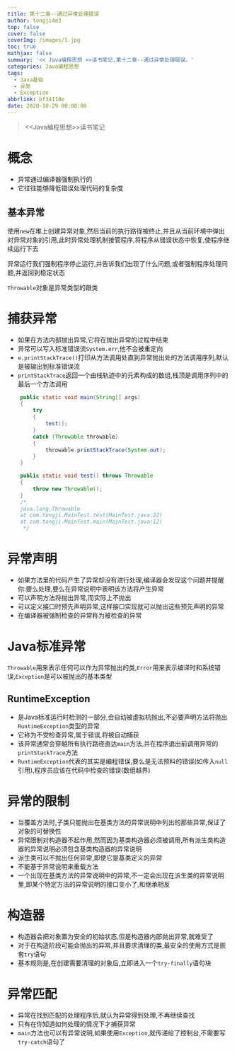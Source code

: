 ```yaml
---
title: 第十二章--通过异常处理错误
author: tongji4m3
top: false
cover: false
coverImg: /images/1.jpg
toc: true
mathjax: false
summary: '<< Java编程思想 >>读书笔记,第十二章--通过异常处理错误。'
categories: Java编程思想
tags:
  - Java基础
  - 异常
  - Exception
abbrlink: bf34118e
date: 2020-10-29 00:00:00
---
```


> <<Java编程思想>>读书笔记

# 概念

+ 异常通过编译器强制执行的
+ 它往往能够降低错误处理代码的复杂度

## 基本异常

使用`new`在堆上创建异常对象,然后当前的执行路径被终止,并且从当前环境中弹出对异常对象的引用,此时异常处理机制接管程序,将程序从错误状态中恢复,使程序继续运行下去

异常运行我们强制程序停止运行,并告诉我们出现了什么问题,或者强制程序处理问题,并返回到稳定状态

`Throwable`对象是异常类型的跟类

# 捕获异常

+ 如果在方法内部抛出异常,它将在抛出异常的过程中结束
+ 异常可以写入标准错误流`System.err`,他不会被重定向
+ `e.printStackTrace()`打印从方法调用处直到异常抛出处的方法调用序列,默认是被输出到标准错误流
+ `printStackTrace`返回一个由栈轨迹中的元素构成的数组,栈顶是调用序列中的最后一个方法调用

```java
    public static void main(String[] args)
    {
        try
        {
            test();
        }
        catch (Throwable throwable)
        {
            throwable.printStackTrace(System.out);
        }
    }

    public static void test() throws Throwable
    {
        throw new Throwable();
    }
    /*
    java.lang.Throwable
	at com.tongji.MainTest.test(MainTest.java:22)
	at com.tongji.MainTest.main(MainTest.java:12)
     */
```

# 异常声明

+ 如果方法里的代码产生了异常却没有进行处理,编译器会发现这个问题并提醒你:要么处理,要么在异常说明中表明该方法将产生异常
+ 可以声明方法将抛出异常,而实际上不抛出
+ 可以定义接口时预先声明异常,这样接口实现就可以抛出这些预先声明的异常
+ 在编译器被强制检查的异常称为被检查的异常

# Java标准异常

`Throwable`用来表示任何可以作为异常抛出的类,`Error`用来表示编译时和系统错误,`Exception`是可以被抛出的基本类型

## RuntimeException

+ 是Java标准运行时检测的一部分,会自动被虚拟机抛出,不必要声明方法将抛出`RuntimeException`类型的异常
+ 它称为不受检查异常,属于错误,将被自动捕获
+ 该异常通常会穿越所有执行路径直达`main`方法,并在程序退出前调用异常的`printStackTrace`方法
+ `RuntimeException`代表的其实是编程错误,要么是无法预料的错误(如传入`null`引用),程序员应该在代码中检查的错误(数组越界)

# 异常的限制

+ 当覆盖方法时,子类只能抛出在基类方法的异常说明中列出的那些异常,保证了对象的可替换性
+ 异常限制对构造器不起作用,然而因为基类构造器必须被调用,所有派生类构造器的异常说明必须包含基类构造器的异常说明
+ 派生类可以不抛出任何异常,即使它是基类定义的异常
+ 不能基于异常说明来重载方法
+ 一个出现在基类方法的异常说明中的异常,不一定会出现在派生类的异常说明里,即某个特定方法的异常说明的接口变小了,和继承相反

# 构造器

+ 构造器会把对象置为安全的初始状态,但是构造器内部抛出异常,就难受了
+ 对于在构造阶段可能会抛出的异常,并且要求清理的类,最安全的使用方式是嵌套`try`语句
+ 基本规则是,在创建需要清理的对象后,立即进入一个`try-finally`语句块

# 异常匹配

+ 异常在找到匹配的处理程序后,就认为异常得到处理,不再继续查找
+ 只有在你知道如何处理的情况下才捕获异常
+ `main`方法也可以有异常说明,如果使用``Exception``,就传递给了控制台,不需要写`try-catch`语句了

